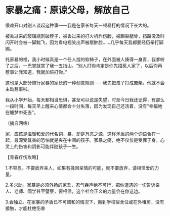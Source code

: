 # 家暴之痛：原谅父母，解放自己

很难开口对别人谈起这种事——我是在家长每天一顿暴打的情况下长大的。

被丢过来的玻璃瓶割破脖子，被丢过来的打火机炸伤脸，被踢裂腿骨，挡路没及时闪开时会被一脚踹飞，因为看电视笑出声被扇肿脸……几乎每天我都要经历拳打脚踢。

托家暴的福，我小时候真是一个任人捏的软柿子，在外面被人揍得一身青，我爹听了之后，一巴掌就赏了我一五指山。“别人打你肯定是你先招惹人家了，以后你再惹事让我知道，我就加倍打你。”

这也是大部分施行家暴的家长的一种创意规则——我先把孩子打成废柴，他就不会主动惹事啦。

我从小学开始，每天都相当恐惧，甚至可以说是失望，时至今日我还记得，有那么一段时间，每天早上醒来心情都会十分失落，因为发现自己还活着，没有“幸福地在睡梦中死去”。

（摘自网络）

家，应该是温暖和爱的代名词，暴，却是万恶之源，这样矛盾的两个词语合在一起，最深受其害的恐怕就是夹在中间的孩子。家暴之痛，绝不仅仅是受罪于身，心灵上的伤害和阴影可能伴随孩子一生。

【青春疗伤攻略】

1.不容忍。不要放弃亲人，如果有挽回亲情的可能，就不要放弃，请相信爱的力量。

2.多求助。家暴是必须外扬的家丑，忍气吞声绝不可行，把你遭遇的一切告诉亲人、老师、同学甚至警察，要相信，这个社会正义的力量会在你这边。

3.会独立。在家暴的矛盾已不可调和的情况下，搬到学校宿舍住或在外租房，没有接触，才能杜绝伤害